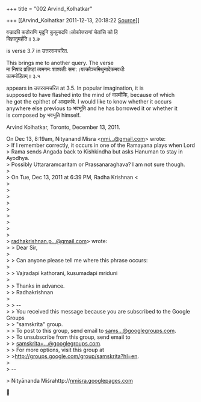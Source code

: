 +++
title = "002 Arvind_Kolhatkar"

+++
[[Arvind_Kolhatkar	2011-12-13, 20:18:22 [Source](https://groups.google.com/g/samskrita/c/TPnEWllZQnc)]]



वज्रादपि कठोराणि मृदूनि कुसुमादपि।लोकोत्तराणां चेतांसि को हि  
विज्ञातुमर्हति॥ ३.७

is verse 3.7 in उत्तररामचरित.

This brings me to another query. The verse  
मा निषाद प्रतिष्ठां त्वमगमः शाश्वतीः समा:।यत्क्रौञ्चमिथुनादेकमवधीः  
काममोहितम्॥ ३.५

appears in उत्तररामचरित at 3.5. In popular imagination, it is  
supposed to have flashed into the mind of वाल्मीकि, because of which  
he got the epithet of आद्यकवि. I would like to know whether it occurs  
anywhere else previous to भवभूति and he has borrowed it or whether it  
is composed by भवभूति himself.

Arvind Kolhatkar, Toronto, December 13, 2011.

  
On Dec 13, 8:19am, Nityanand Misra \<[nmi...@gmail.com]()\> wrote:  
\> If I remember correctly, it occurs in one of the Ramayana plays when Lord  
\> Rama sends Angada back to Kishkindha but asks Hanuman to stay in Ayodhya.  
\> Possibly Uttararamcaritam or Prassanaraghava? I am not sure though.  
\>  
\> On Tue, Dec 13, 2011 at 6:39 PM, Radha Krishnan \<  
\>  
\>  
\>  
\>  
\>  
\>  
\>  
\>  
\>  
\> [radhakrishnan.p...@gmail.com]()\> wrote:  
\> \> Dear Sir,  
\>  
\> \> Can anyone please tell me where this phrase occurs:  
\>  
\> \> Vajradapi kathorani, kusumadapi mriduni  
\>  
\> \> Thanks in advance.  
\> \> Radhakrishnan  
\>  
\> \> --  
\> \> You received this message because you are subscribed to the Google Groups  
\> \> "samskrita" group.  
\> \> To post to this group, send email to [sams...@googlegroups.com]().  
\> \> To unsubscribe from this group, send email to  
\> \> [samskrita+...@googlegroups.com]().  
\> \> For more options, visit this group at  
\> \><http://groups.google.com/group/samskrita?hl=en>.  
\>  
\> --  

\> Nityānanda Miśrahttp://[nmisra.googlepages.com](http://nmisra.googlepages.com)



